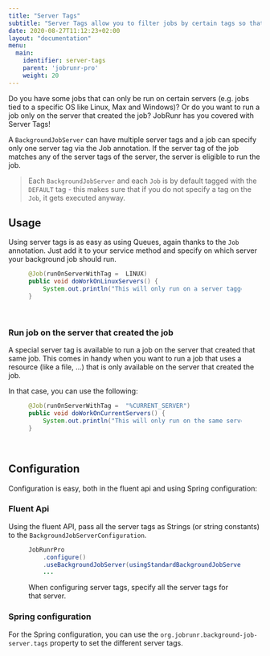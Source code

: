 ```yaml
---
title: "Server Tags"
subtitle: "Server Tags allow you to filter jobs by certain tags so that they are only run on specific servers."
date: 2020-08-27T11:12:23+02:00
layout: "documentation"
menu: 
  main: 
    identifier: server-tags
    parent: 'jobrunr-pro'
    weight: 20
---
```

Do you have some jobs that can only be run on certain servers (e.g. jobs tied to a specific OS like Linux, Max and Windows)? Or do you want to run a job only on the server that created the job? JobRunr has you covered with Server Tags!

A `BackgroundJobServer` can have multiple server tags and a job can specify only one server tag via the Job annotation. If the server tag of the job matches any of the server tags of the server, the server is eligible to run the job.

> Each `BackgroundJobServer` and each `Job` is by default tagged with the `DEFAULT` tag - this makes sure that if you do not specify a tag on the `Job`, it gets executed anyway.

## Usage
Using server tags is as easy as using Queues, again thanks to the `Job` annotation. Just add it to your service method and specify on which server your background job should run.
<figure>

```java
@Job(runOnServerWithTag =  LINUX)
public void doWorkOnLinuxServers() {
    System.out.println("This will only run on a server tagged with LINUX");
}
```
</figure>
<br>

### Run job on the server that created the job
A special server tag is available to run a job on the server that created that same job. This comes in handy when you want to run a job that uses a resource (like a file, ...) that is only available on the server that created the job.

In that case, you can use the following:
<figure>

```java
@Job(runOnServerWithTag =  "%CURRENT_SERVER")
public void doWorkOnCurrentServers() {
    System.out.println("This will only run on the same server as where the job was enqueued or scheduled.");
}
```
</figure>
<br>

## Configuration
Configuration is easy, both in the fluent api and using Spring configuration:

### Fluent Api
Using the fluent API, pass all the server tags as Strings (or string constants) to the `BackgroundJobServerConfiguration`.

<figure>

```java
JobRunrPro
    .configure()
    .useBackgroundJobServer(usingStandardBackgroundJobServerConfiguration().andTags(LINUX, MACOS))
    ...
```
<figcaption>When configuring server tags, specify all the server tags for that server.</figcaption>
</figure>

### Spring configuration
For the Spring configuration, you can use the `org.jobrunr.background-job-server.tags` property to set the different server tags.